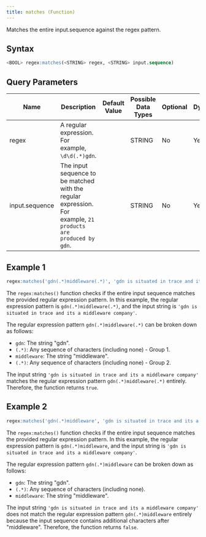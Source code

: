 ```yaml
---
title: matches (Function)
---
```


Matches the entire input.sequence against the regex pattern.

## Syntax

```sql
<BOOL> regex:matches(<STRING> regex, <STRING> input.sequence)
```

## Query Parameters

| Name | Description  | Default Value | Possible Data Types | Optional | Dynamic |
|------|--------------|---------------|---------------------|----------|---------|
| regex   | A regular expression. For example, `\d\d(.*)gdn`. |       | STRING  | No | Yes |
| input.sequence | The input sequence to be matched with the regular expression. For example, `21 products are produced by gdn`. |               | STRING  | No    | Yes |

## Example 1

```sql
regex:matches('gdn(.*)middleware(.*)', 'gdn is situated in trace and its a middleware company')
```

The `regex:matches()` function checks if the entire input sequence matches the provided regular expression pattern. In this example, the regular expression pattern is `gdn(.*)middleware(.*)`, and the input string is `'gdn is situated in trace and its a middleware company'`.

The regular expression pattern `gdn(.*)middleware(.*)` can be broken down as follows:

- `gdn`: The string "gdn".
- `(.*)`: Any sequence of characters (including none) - Group 1.
- `middleware`: The string "middleware".
- `(.*)`: Any sequence of characters (including none) - Group 2.

The input string `'gdn is situated in trace and its a middleware company'` matches the regular expression pattern `gdn(.*)middleware(.*)` entirely. Therefore, the function returns `true`.

## Example 2

```sql
regex:matches('gdn(.*)middleware', 'gdn is situated in trace and its a middleware company')
```

The `regex:matches()` function checks if the entire input sequence matches the provided regular expression pattern. In this example, the regular expression pattern is `gdn(.*)middleware`, and the input string is `'gdn is situated in trace and its a middleware company'`.

The regular expression pattern `gdn(.*)middleware` can be broken down as follows:
- `gdn`: The string "gdn".
- `(.*)`: Any sequence of characters (including none).
- `middleware`: The string "middleware".

The input string `'gdn is situated in trace and its a middleware company'` does not match the regular expression pattern `gdn(.*)middleware` entirely because the input sequence contains additional characters after "middleware". Therefore, the function returns `false`.
